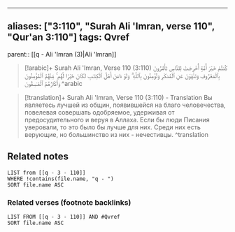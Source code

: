 
---
aliases: ["3:110", "Surah Ali 'Imran, verse 110", "Qur'an 3:110"]
tags: Qvref
---

parent:: [[q - Ali 'Imran (3)|Ali 'Imran]]

> [!arabic]+ Surah Ali 'Imran, Verse 110 (3:110)
> <span class="quran-arabic">كُنتُمْ خَيْرَ أُمَّةٍ أُخْرِجَتْ لِلنَّاسِ تَأْمُرُونَ بِٱلْمَعْرُوفِ وَتَنْهَوْنَ عَنِ ٱلْمُنكَرِ وَتُؤْمِنُونَ بِٱللَّهِ ۗ وَلَوْ ءَامَنَ أَهْلُ ٱلْكِتَـٰبِ لَكَانَ خَيْرًا لَّهُم ۚ مِّنْهُمُ ٱلْمُؤْمِنُونَ وَأَكْثَرُهُمُ ٱلْفَـٰسِقُونَ</span>
^arabic

> [!translation]+ Surah Ali 'Imran, Verse 110 (3:110) - Translation
> Вы являетесь лучшей из общин, появившейся на благо человечества, повелевая совершать одобряемое, удерживая от предосудительного и веруя в Аллаха. Если бы люди Писания уверовали, то это было бы лучше для них. Среди них есть верующие, но большинство из них - нечестивцы.
^translation



## Related notes
```dataview
LIST from [[q - 3 - 110]]
WHERE !contains(file.name, "q - ")
SORT file.name ASC
```

### Related verses (footnote backlinks)
```dataview
LIST FROM [[q - 3 - 110]] AND #Qvref
SORT file.name ASC
```

